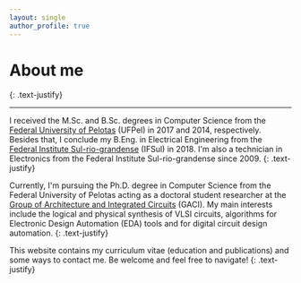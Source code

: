 ```yaml
---
layout: single
author_profile: true
---
```


# About me
{: .text-justify} 
<hr>

I received the M.Sc. and B.Sc. degrees in Computer Science from the [Federal University of Pelotas](ufpel.edu.br) (UFPel) in 2017 and 2014, respectively. Besides that, I conclude my B.Eng. in Electrical Engineering from the [Federal Institute Sul-rio-grandense](ifsul.edu.br) (IFSul) in 2018. I'm also a technician in Electronics from the Federal Institute Sul-rio-grandense since 2009. 
{: .text-justify} 

Currently, I'm pursuing the Ph.D. degree in Computer Science from the Federal University of Pelotas acting as a doctoral student researcher at the [Group of Architecture and Integrated Circuits](https://wp.ufpel.edu.br/gaci/) (GACI). My main interests include the logical and physical synthesis of VLSI circuits, algorithms for Electronic Design Automation (EDA) tools and for digital circuit design automation. 
{: .text-justify}

This website contains my curriculum vitae (education and publications) and some ways to contact me. Be welcome and feel free to navigate! 
{: .text-justify}
